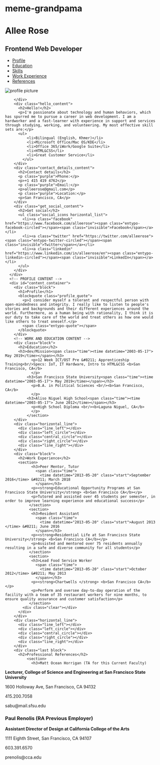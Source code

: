 # meme-grandpama
<link href='https://fonts.googleapis.com/css?family=Lato:300,300italic,400,400italic' rel='stylesheet' type='text/css'>
<!DOCTYPE html>
<html>
<!-- MAIN CONTAINER -->
		<div id="main_container">
      <!-- HEADER -->
      <div id="header">
        <!-- LOGOTYPE/NAME -->
        <div class="header_logotype_container">
          <h1 class="logotype_name">Allee <span class="purple">Rose</span></h1>
          <h2 class="logotype_occupation">Frontend Web Developer</h2>
        </div>
        <!-- MAIN MENU -->
        <div class="header_menu_container">
          <div class="clear"></div>
          <ul class="header_menu horizontal_list">
            <li><a class="no_border purple" href="#">Profile</a></li>
            <li><a href="#">Education</a></li>
            <li><a href="#">Skills</a></li>
            <li><a href="#">Work Experience</a></li>
            <li><a href="#">References</a></li>
          </ul>
        </div>
      </div>
      <!-- LEFT COL -->
      <div id="left_col">
        <div class="profile_frame">
          <div class="profile_picture"><img src="https://vignette.wikia.nocookie.net/doblaje/images/5/58/Staci-boss-baby-3.57.jpg/revision/latest?cb=20170417144442&path-prefix=es" alt="profile picture"></div>
          
        </div>
        <div class="hello_content">
          <h2>Hello!</h2>
          <p>I'm passionate about technology and human behaviors, which has spurred me to pursue a career in web development. I am a hardworker and a fast-learner with experience in support and services through studying, working, and volunteering. My most effective skill sets are:</p>
          <ul>
              <li>Bilingual (English, Khmer)</li>
              <li>Microsoft Office/Mac OS/KDE</li>
              <li>Office 365/iWork/Google Suite</li>
              <li>HTML&CSS</li>
              <li>Great Customer Service</li>
            </ul>
        </div>
        <div class="contact_details_content">
          <h2>Contact details</h2>
          <p class="purple">Phone:</p>
          <p>+1 415 419 4762</p>
          <p class="purple">Email:</p>
          <p>alleerose@gmail.com</p>
          <p class="purple">Location:</p>
          <p>San Francisco, CA</p>
        </div>
        <div class="get_social_content">
          <h2>Get social</h2>
          <ul class="social_icons horizontal_list">
            <li><a class="facebook" href="https://www.facebook.com/alleerose"><span class="entypo-facebook-circled"></span><span class="invisible">Facebook</span></a></li>
            <li><a class="twitter" href="https://twitter.com/alleerose"><span class="entypo-twitter-circled"></span><span class="invisible">Twitter</span></a></li>
            <li><a class="linkedin" href="https://www.linkedin.com/in/alleerose/en"><span class="entypo-linkedin-circled"></span><span class="invisible">LinkedIn</span></a></li>
          </ul>
        </div>
      </div>
      <!-- PROFILE CONTENT -->
      <div id="content_container">				
        <div class="block">
          <h1>Profile</h1>
          <blockquote class="profile_quote">
            <p>I consider myself a tolerant and respectful person with open-mindedness and integrity. I really like to listen to people's stories and backgrounds and their different experiences around the world. Furthermore, as a human being with rationality, I think it is our duty to take care of the world and treat others as how one would like others to treat oneself.</p>
            <span class="entypo-quote"></span>
          </blockquote>
        </div>
        <!-- WORK AND EDUCATION CONTENT -->
        <div class="block">
          <h2>Education</h2>
          <h3>dev/Mission<span class="time"><time datetime="2003-05-17"> May 2019</time></span></h3>
                <p>12 Week ICT/OST Pre &#8211; Apprenticeship Training<br/>Specs: IoT, IT Hardware, Intro to HTML&CSS <b>San Francisco, CA</b>
                </p>
              <h3>San Francisco State University<span class="time"><time datetime="2003-05-17"> May 2019</time></span></h3>
                <p>B.A. in Political Sciences <br/><b>San Francisco, CA</b>
                </p>
              <h3>Aliso Niguel High School<span class="time"><time datetime="2003-05-17"> June 2012</time></span></h3>
                <p>High School Diploma <br/><b>Laguna Niguel, CA</b>
                </p>
              </section>
        </div>
        <div class="horizontal_line">
          <div class="line_left"></div>
          <div class="left_circle"></div>
          <div class="central_circle"></div>
          <div class="right_circle"></div>
          <div class="line_right"></div>
        </div>
        <div class="block">
          <h2>Work Experience</h2>
          <section>
                <h3>Peer Mentor, Tutor 
                  <span class="time">
                    <time datetime="2013-05-20" class="start">September 2016</time> &#8211; March 2018
                  </span></h3>
                <p><strong>Educational Opportunity Programs at San Francisco State University</strong> <b>San Francisco CA</b></p>
                <p>Tutored and assisted over 45 students per semester, in order to improve learning experience and educational success</p>
               </section>
               <section>
                <h3>Resident Assistant
                  <span class="time">
                    <time datetime="2013-05-20" class="start">August 2013 </time> &#8211; June 2016
                  </span></h3>
                <p><strong>Residential Life at San Francisco State University</strong> <b>San Francisco CA</b></p>
                <p>Assisted and mentored over 75 residents annually resulting in a safe and diverse community for all students</p>
               </section>
               <section>
                <h3>Lead Food Service Worker 
                  <span class="time">
                    <time datetime="2013-05-20" class="start">October 2012</time> &#8211; May 2013
                  </span></h3>
                <p><strong>Chartwells </strong> <b>San Francisco CA</b></p>
                <p>Perform and oversee day-to-day operation of the facility with a team of 35 restaurant workers for nine months, to ensure quality assurance and customer satisfaction</p>
               </section>
            <div class="clear"></div>
          </div>
        </div>
        <div class="horizontal_line">
          <div class="line_left"></div>
          <div class="left_circle"></div>
          <div class="central_circle"></div>
          <div class="right_circle"></div>
          <div class="line_right"></div>
        </div>
        <div class="last block">
          <h2>Professional References</h2>
              <section>
                <h3>Matt Ocean Horrigan (TA for this Current Faculty)
</h3>
                <p><strong>Lecturer, College of Science and Engineering at San Francisco State University</strong></p>
                <p>1600 Holloway Ave, San Francisco, CA 94132</p>
                <p>415.200.7058</p>
                <p>sabu@mail.sfsu.edu</p>
               </section>
               <section>
                <h3>Paul Renolis (RA Previous Employer)</h3>
                <p><strong>Assistant Director of Design at California College of the Arts</strong></p>
                <p>1111 Eighth Street, San Francisco, CA 94107</p>
                <p>603.391.6570</p>
                <p>prenolis@cca.edu</p>
               </section>       
        </div>
      </div>
      <div class="clear"></div>
		</div>
 </html>
    
